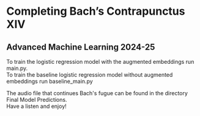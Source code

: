 # Completing Bach’s Contrapunctus XIV 
## Advanced Machine Learning 2024-25

To train the logistic regression model with the augmented embeddings run main.py.   
To train the baseline logistic regression model without augmented embeddings run baseline_main.py

The audio file that continues Bach's fugue can be found in the directory Final Model Predictions.   
Have a listen and enjoy!
